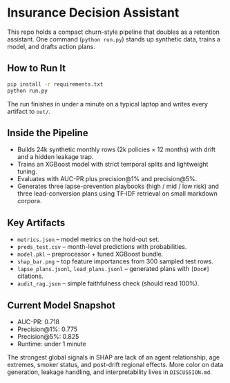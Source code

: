 # Insurance Decision Assistant

This repo holds a compact churn-style pipeline that doubles as a retention assistant. One command (`python run.py`) stands up synthetic data, trains a model, and drafts action plans.

## How to Run It

```bash
pip install -r requirements.txt
python run.py
```

The run finishes in under a minute on a typical laptop and writes every artifact to `out/`.

## Inside the Pipeline

- Builds 24k synthetic monthly rows (2k policies × 12 months) with drift and a hidden leakage trap.
- Trains an XGBoost model with strict temporal splits and lightweight tuning.
- Evaluates with AUC-PR plus precision@1% and precision@5%.
- Generates three lapse-prevention playbooks (high / mid / low risk) and three lead-conversion plans using TF‑IDF retrieval on small markdown corpora.

## Key Artifacts

- `metrics.json` – model metrics on the hold-out set.
- `preds_test.csv` – month-level predictions with probabilities.
- `model.pkl` – preprocessor + tuned XGBoost bundle.
- `shap_bar.png` – top feature importances from 300 sampled test rows.
- `lapse_plans.jsonl`, `lead_plans.jsonl` – generated plans with `[Doc#]` citations.
- `audit_rag.json` – simple faithfulness check (should read 100%).

## Current Model Snapshot

- AUC-PR: 0.718
- Precision@1%: 0.775
- Precision@5%: 0.825
- Runtime: under 1 minute

The strongest global signals in SHAP are lack of an agent relationship, age extremes, smoker status, and post-drift regional effects. More color on data generation, leakage handling, and interpretability lives in `DISCUSSION.md`.
